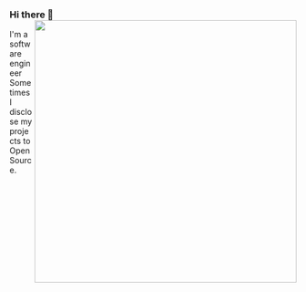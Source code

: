 ### Hi there 👋 <img align='right' src="https://github-readme-stats.vercel.app/api?username=toxblh&count_private=true&show_icons=true&include_all_commits=true&hide_rank=true&hide_title=true" width=460>

I'm a software engineer
Sometimes I disclose my projects to OpenSource.
